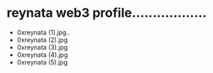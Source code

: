 # reynata web3 profile..................
- 0xreynata (1).jpg..
- 0xreynata (2).jpg
- 0xreynata (3).jpg
- 0xreynata (4).jpg
- 0xreynata (5).jpg

